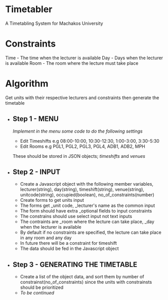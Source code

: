 # Timetabler
 A Timetabling System for Machakos University
# Constraints
Time - The time when the lecturer is available
Day - Days when the lecturer is available
Room - The room where the lecture must take place
# Algorithm
Get units with their respective lecturers and constraints then generate the timetable
- ## Step 1 - MENU
    _Implement in the menu some code to do the following settings_
    - Edit Timeshifts e.g 08:00-10:00, 10:30-12:30, 1:00-3:00, 3:30-5:30
    - Edit Rooms e.g PGL1, PGL2, PGL3, PGL4, ADB1, ADB2, MPH

    These should be stored in JSON objects; _timeshifts_ and _venues_
- ## Step 2 - INPUT
    - Create a Javascript object with the following member variables, lecturer(string), day(string), timeshift(string), venue(string), unitcode(string), occupied(boolean), no_of_constraints(number)
    - Create forms to get units input
    - The forms get _unit code, _lecturer's name as the common input
    - The form should have extra _optional fields to input constraints
    - The constrains should use select input not text inputs
    - The contraints are _room where the lecture can take place, _day when the lecturer is available
    - By default if no constraints are specified, the lecture can take place in any room and any day
    - In future there will be a constraint for timeshift
    - The data should be fed in the Javascript object
- ## Step 3 - GENERATING THE TIMETABLE
    - Create a list of the object data, and sort them by number of constrainst(no_of_constraints) since the units with constrainsts should be prioritized
    - _To be continued_